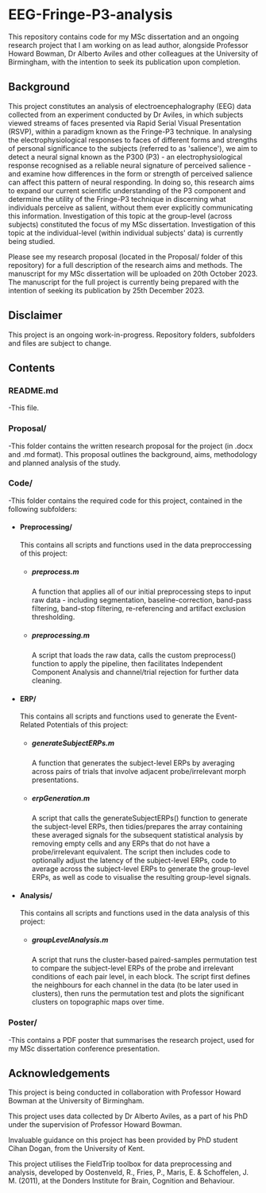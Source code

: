 # EEG-Fringe-P3-analysis
This repository contains code for my MSc dissertation and an ongoing research project that I am working on as lead author, alongside Professor Howard Bowman, Dr Alberto Aviles and other colleagues at the University of Birmingham, with the intention to seek its publication upon completion.

## Background
This project constitutes an analysis of electroencephalography (EEG) data collected from an experiment conducted by Dr Aviles, in which subjects viewed streams of faces presented via Rapid Serial Visual Presentation (RSVP), within a paradigm known as the Fringe-P3 technique. In analysing the electrophysiological responses to faces of different forms and strengths of personal significance to the subjects (referred to as 'salience'), we aim to detect a neural signal known as the P300 (P3) - an electrophysiological response recognised as a reliable neural signature of perceived salience - and examine how differences in the form or strength of perceived salience can affect this pattern of neural responding. In doing so, this research aims to expand our current scientific understanding of the P3 component and determine the utility of the Fringe-P3 technique in discerning what individuals perceive as salient, without them ever explicitly communicating this information. Investigation of this topic at the group-level (across subjects) constituted the focus of my MSc dissertation. Investigation of this topic at the individual-level (within individual subjects' data) is currently being studied.

Please see my research proposal (located in the Proposal/ folder of this repository) for a full description of the research aims and methods. The manuscript for my MSc dissertation will be uploaded on 20th October 2023. The manuscript for the full project is currently being prepared with the intention of seeking its publication by 25th December 2023.

## Disclaimer
This project is an ongoing work-in-progress. Repository folders, subfolders and files are subject to change.

## Contents
### README.md
-This file.
### Proposal/
-This folder contains the written research proposal for the project (in .docx and .md format). This proposal outlines the background, aims, methodology and planned analysis of the study.

### Code/
-This folder contains the required code for this project, contained in the following subfolders:
- #### Preprocessing/
  This contains all scripts and functions used in the data preproccessing of this project:
  - ##### preprocess.m
    A function that applies all of our initial preprocessing steps to input raw data - including       segmentation, baseline-correction, band-pass filtering, band-stop filtering, re-referencing and artifact exclusion thresholding.
  - ##### preprocessing.m
    A script that loads the raw data, calls the custom preprocess() function to apply the pipeline, then facilitates Independent Component Analysis and channel/trial rejection for further data cleaning.
- #### ERP/
  This contains all scripts and functions used to generate the Event-Related Potentials of this project:
  - ##### generateSubjectERPs.m
    A function that generates the subject-level ERPs by averaging across pairs of trials that involve adjacent probe/irrelevant morph presentations.
  - ##### erpGeneration.m
    A script that calls the generateSubjectERPs() function to generate the subject-level ERPs, then tidies/prepares the array containing these averaged signals for the subsequent statistical analysis by removing empty cells and any ERPs that do not have a probe/irrelevant equivalent. The script then includes code to optionally adjust the latency of the subject-level ERPs, code to average across the subject-level ERPs to generate the group-level ERPs, as well as code to visualise the resulting group-level signals.
- #### Analysis/
  This contains all scripts and functions used in the data analysis of this project:
  - ##### groupLevelAnalysis.m
    A script that runs the cluster-based paired-samples permutation test to compare the subject-level ERPs of the probe and irrelevant conditions of each pair level, in each block. The script first defines the neighbours for each channel in the data (to be later used in clusters), then runs the permutation test and plots the significant clusters on topographic maps over time.

### Poster/
-This contains a PDF poster that summarises the research project, used for my MSc dissertation conference presentation.

## Acknowledgements
This project is being conducted in collaboration with Professor Howard Bowman at the University of Birmingham.

This project uses data collected by Dr Alberto Aviles, as a part of his PhD under the supervision of Professor Howard Bowman.

Invaluable guidance on this project has been provided by PhD student Cihan Dogan, from the University of Kent.

This project utilises the FieldTrip toolbox for data preprocessing and analysis, developed by Oostenveld, R., Fries, P., Maris, E. & Schoffelen, J. M. (2011), at the Donders Institute for Brain, Cognition and Behaviour.
